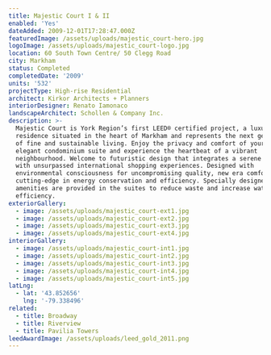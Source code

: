 ```yaml
---
title: Majestic Court I & II
enabled: 'Yes'
dateAdded: 2009-12-01T17:28:47.000Z
featuredImage: /assets/uploads/majestic_court-hero.jpg
logoImage: /assets/uploads/majestic_court-logo.jpg
location: 60 South Town Centre/ 50 Clegg Road
city: Markham
status: Completed
completedDate: '2009'
units: '532'
projectType: High-rise Residential
architect: Kirkor Architects + Planners
interiorDesigner: Renato Iamonaco
landscapeArchitect: Schollen & Company Inc.
description: >-
  Majestic Court is York Region’s first LEED® certified project, a luxury urban
  residence situated in the heart of Markham and represents the next generation
  of fine and sustainable living. Enjoy the privacy and comfort of your own
  elegant condominium suite and experience the heartbeat of a vibrant
  neighbourhood. Welcome to futuristic design that integrates a serene lifestyle
  with unsurpassed international shopping experiences. Designed with
  environmental consciousness for uncompromising quality, new era comfort and
  cutting-edge in energy conservation and efficiency. Specially designed
  amenities are provided in the suites to reduce waste and increase water
  efficiency.
exteriorGallery:
  - image: /assets/uploads/majestic_court-ext1.jpg
  - image: /assets/uploads/majestic_court-ext2.jpg
  - image: /assets/uploads/majestic_court-ext3.jpg
  - image: /assets/uploads/majestic_court-ext4.jpg
interiorGallery:
  - image: /assets/uploads/majestic_court-int1.jpg
  - image: /assets/uploads/majestic_court-int2.jpg
  - image: /assets/uploads/majestic_court-int3.jpg
  - image: /assets/uploads/majestic_court-int4.jpg
  - image: /assets/uploads/majestic_court-int5.jpg
latLng:
  - lat: '43.852656'
    lng: '-79.338496'
related:
  - title: Broadway
  - title: Riverview
  - title: Pavilia Towers
leedAwardImage: /assets/uploads/leed_gold_2011.png
---
```


